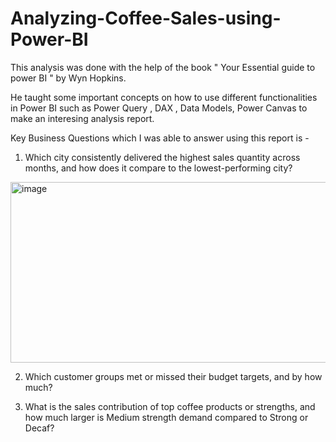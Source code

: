 # Analyzing-Coffee-Sales-using-Power-BI

This analysis was done with the help of the book " Your Essential guide to power BI " by Wyn Hopkins.

He taught some important concepts on how to use different functionalities in Power BI such as Power Query , DAX , Data Models, Power Canvas to make an interesing analysis report. 

Key Business Questions which I was able to answer using this report is - 

1) Which city consistently delivered the highest sales quantity across months, and how does it compare to the lowest-performing city?

<img width="1036" height="289" alt="image" src="https://github.com/user-attachments/assets/cc7222c5-3fe5-4aed-be33-793fc1bf6dc4" />


2) Which customer groups met or missed their budget targets, and by how much?

3) What is the sales contribution of top coffee products or strengths, and how much larger is Medium strength demand compared to Strong or Decaf?

